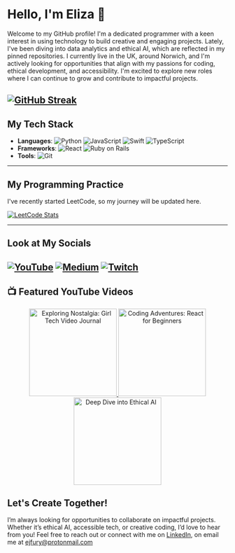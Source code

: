 # Hello, I'm Eliza 👋

Welcome to my GitHub profile! I'm a dedicated programmer with a keen interest in using technology to build creative and engaging projects. Lately, I've been diving into data analytics and ethical AI, which are reflected in my pinned repositories. I currently live in the UK, around Norwich, and I'm actively looking for opportunities that align with my passions for coding, ethical development, and accessibility. I'm excited to explore new roles where I can continue to grow and contribute to impactful projects.


[![GitHub Streak](https://streak-stats.demolab.com/?user=Efury1)](https://git.io/streak-stats)
---

## My Tech Stack

- **Languages**: ![Python](https://img.shields.io/badge/-Python-3776AB?logo=python&logoColor=white) ![JavaScript](https://img.shields.io/badge/-JavaScript-F7DF1E?logo=javascript&logoColor=white) ![Swift](https://img.shields.io/badge/-Swift-FA7343?logo=swift&logoColor=white) ![TypeScript](https://img.shields.io/badge/-TypeScript-3178C6?logo=typescript&logoColor=white)
- **Frameworks**: ![React](https://img.shields.io/badge/-React-61DAFB?logo=react&logoColor=white) ![Ruby on Rails](https://img.shields.io/badge/-Ruby_on_Rails-CC0000?logo=rubyonrails&logoColor=white)
- **Tools**: ![Git](https://img.shields.io/badge/-Git-F05032?logo=git&logoColor=white)

---

## My Programming Practice
I've recently started LeetCode, so my journey will be updated here.

[![LeetCode Stats](https://leetcard.jacoblin.cool/ejfury1?theme=dark)](https://leetcode.com/ejfury1/)


---

## Look at My Socials

[![YouTube](https://img.shields.io/badge/YouTube-Channel-FF0000?logo=youtube&logoColor=white)](https://www.youtube.com/channel/UCCwlIqh6VjXceir9BHMl_YQ)
[![Medium](https://img.shields.io/badge/Medium-Blog-12100E?logo=medium&logoColor=white)](https://medium.com/@girlchronicallyonline)
[![Twitch](https://img.shields.io/badge/-Twitch-9146FF?logo=twitch&logoColor=white)](https://www.twitch.tv/girlchronicallyonline)
---

## 📺 Featured YouTube Videos

<div align="center"> <a href="https://www.youtube.com/watch?v=N73EDqPEJTw&t=3s"> <img src="https://img.youtube.com/vi/N73EDqPEJTw/0.jpg" alt="Exploring Nostalgia: Girl Tech Video Journal" width="200"> </a> <a href="https://www.youtube.com/watch?v=acHNolwi39s&t=7s"> <img src="https://img.youtube.com/vi/acHNolwi39s/0.jpg" alt="Coding Adventures: React for Beginners" width="200"> </a> <a href="https://www.youtube.com/watch?v=hdtDpbHnw38&t=333s"> <img src="https://img.youtube.com/vi/hdtDpbHnw38/0.jpg" alt="Deep Dive into Ethical AI" width="200"> </a> </div>


## Let's Create Together!
I’m always looking for opportunities to collaborate on impactful projects. Whether it’s ethical AI, accessible tech, or creative coding, I’d love to hear from you! Feel free to reach out or connect with me on [LinkedIn](https://www.linkedin.com/in/eliza-fury-3004b3110/), on email me at [ejfury@protonmail.com](mailto:ejfury@protonmail.com)

